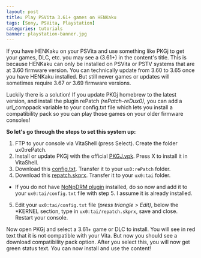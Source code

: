 ```yaml
---
layout: post
title: Play PSVita 3.61+ games on HENKaku
tags: [Sony, PSVita, Playstation]
categories: tutorials
banner: playstation-banner.jpg
---
```


If you have HENKaku on your PSVita and use something like PKGj to get your games, DLC, etc. you may see a (3.61+) in the content's title. This is because HENKaku can only be installed on PSVita or PSTV systems that are at 3.60 firmware version. You can technically update from 3.60 to 3.65 once you have HENKaku installed. But still newer games or updates will sometimes require 3.67 or 3.69 firmware versions.

Luckily there is a solution! If you update PKGj homebrew to the latest version, and install the plugin rePatch _(rePatch-reDux0)_, you can add a url_comppack variable to your config.txt file which lets you install a compatibility pack so you can play those games on your older firmware consoles!

**So let's go through the steps to set this system up:**

1. FTP to your console via VitaShell (press Select). Create the folder ux0:rePatch.
2. Install or update PKGj with the official [PKGJ.vpk](https://github.com/blastrock/pkgj/releases). Press X to install it in VitaShell.
3. Download this [config.txt](https://psvitamod.com/wp-content/uploads/2018/12/config.txt). Transfer it to your `ux0:rePatch` folder.
4. Download this [repatch.skprx](https://github.com/dots-tb/rePatch-reDux0/releases). Transfer it to your `ux0:tai` folder.

- If you do not have [NoNpDRM plugin](https://github.com/TheOfficialFloW/NoNpDrm/releases) installed, do so now and add it to your `ux0:tai/config.txt` file with step 5. I assume it is already installed.

5. Edit your `ux0:tai/config.txt` file _(press triangle > Edit)_, below the \*KERNEL section, type in `ux0:tai/repatch.skprx`, save and close. Restart your console.

Now open PKGj and select a 3.61+ game or DLC to install. You will see in red text that it is not compatible with your Vita. But now you should see a download compatibility pack option. After you select this, you will now get green status text. You can now install and use the content!
